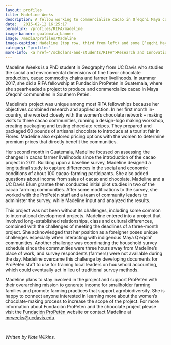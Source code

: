 ```yaml
---
layout: profiles
title: Madeline Weeks
description: A fellow working to commercialize cacao in Q’eqchi Maya communities in Southern Petén
date:   2015-02-12 16:25:17
permalink: /profiles/RIFA/madeline
image-banner: guatemala_banner
image: /media/profiles/Madeline
image-caption: Madeline (top row, third from left) and some Q’eqchi Maya leaders selling chocolate at the Feria de Tourismo in Flores, Guatemala  
category: "profiles"
more-info: <a href="/scholars-and-students/RIFA">Research and Innovation Fellowship for Agriculture (RIFA)</a>
---
```


Madeline Weeks is a PhD student in Geography from UC Davis who studies the social and environmental dimensions of fine flavor chocolate production, cacao commodity chains and farmer livelihoods. In summer 2017, she did a RIFA fellowship at Fundación ProPetén in Guatemala, where she spearheaded a project to produce and commercialize cacao in Maya Q’eqchi’ communities in Southern Petén.<br>

Madeline’s project was unique among most RIFA fellowships because her objectives combined research and applied action. In her first month in-country, she worked closely with the women’s chocolate network – making visits to three cacao communities, running a design-logo making workshop, creating packaging and testing chocolate recipes. They prepared and packaged 60 pounds of artisanal chocolate to introduce at a tourist fair in Flores. Madeline also explored pricing options with the women to determine premium prices that directly benefit the communities. <br>

Her second month in Guatemala, Madeline focused on assessing the changes in cacao farmer livelihoods since the introduction of the cacao project in 2011. Building upon a baseline survey, Madeline designed a longitudinal study to capture differences in the social and economic conditions of about 100 cacao-farming participants. She also added questions about income from sales of cacao and chocolate. Madeline and a UC Davis Blum grantee then conducted initial pilot studies in two of the cacao farming communities. After some modifications to the survey, she worked with the ProPetén staff and a team of community leaders to administer the survey, while Madeline input and analyzed the results. <br>
	
This project was not been without its challenges, including some common to international development projects. Madeline entered into a project that involved long-established relationships, class and cultural differences, combined with the challenges of meeting the deadlines of a three-month project. She acknowledged that her position as a foreigner poses unique challenges especially when interacting with indigenous Maya Q’eqchi’ communities. Another challenge was coordinating the household survey schedule since the communities were three hours away from Madeline’s place of work, and survey respondents (farmers) were not available during the day. Madeline overcame this challenge by developing documents for ProPetén staff to use for training local leaders on household accounting, which could eventually act in lieu of traditional survey methods. <br>
	
Madeline plans to stay involved in the project and support ProPetén with their overarching mission to generate income for smallholder farming families and promote farming practices that support agrobiodiversity. She is happy to connect anyone interested in learning more about the women’s chocolate-making process to increase the scope of the project. For more information about Fundación ProPetén and the chocolate project please visit the <a class="external-link" target="_blank" href="http://propeten.org/"> Fundación ProPetén </a> website or contact Madeline at mrweeks@ucdavis.edu. 


<br>


<p><i>Written by Kate Wilkins.</i></p>
